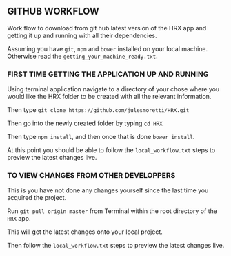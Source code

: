 ## GITHUB WORKFLOW

Work flow to download from git hub latest version of the HRX app and getting it up and running with all their dependencies.

Assuming you have `git`, `npm` and `bower` installed on your local machine. Otherwise read the `getting_your_machine_ready.txt`.


### FIRST TIME GETTING THE APPLICATION UP AND RUNNING

Using terminal application navigate to a directory of your chose where you would like the HRX folder to be created with all the relevant information.

Then type `git clone https://github.com/julesmoretti/HRX.git`

Then go into the newly created folder by typing `cd HRX`

Then type `npm install`, and then once that is done `bower install`.

At this point you should be able to follow the `local_workflow.txt` steps to preview the latest changes live.


### TO VIEW CHANGES FROM OTHER DEVELOPPERS

This is you have not done any changes yourself since the last time you acquired the project.

Run `git pull origin master` from Terminal within the root directory of the `HRX` app.

This will get the latest changes onto your local project.

Then follow the `local_workflow.txt` steps to preview the latest changes live.
